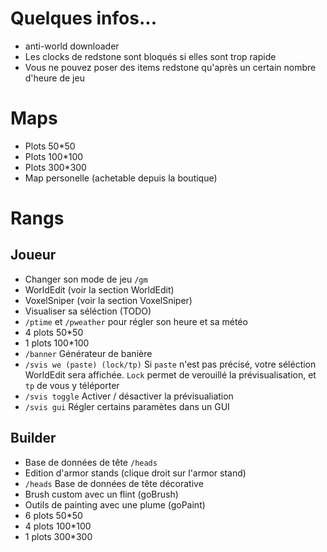 # Quelques infos...
* anti-world downloader 
* Les clocks de redstone sont bloqués si elles sont trop rapide
* Vous ne pouvez poser des items redstone qu'après un certain nombre d'heure de jeu

# Maps
* Plots 50*50
* Plots 100*100
* Plots 300*300
* Map personelle (achetable depuis la boutique)

# Rangs 

## Joueur 
* Changer son mode de jeu `/gm`  
* WorldEdit (voir la section WorldEdit)
* VoxelSniper (voir la section VoxelSniper)
* Visualiser sa séléction (TODO)
* `/ptime` et `/pweather` pour régler son heure et sa météo
* 4 plots 50*50
* 1 plots 100*100
* `/banner` Générateur de banière 
* `/svis we (paste) (lock/tp)` Si `paste` n'est pas précisé, votre séléction WorldEdit sera affichée. `Lock` permet de verouillé la prévisualisation, et `tp` de vous y téléporter
* `/svis toggle` Activer / désactiver la prévisualiation 
* `/svis gui` Régler certains paramètes dans un GUI


## Builder 
* Base de données de tête `/heads`
* Edition d'armor stands (clique droit sur l'armor stand)
* `/heads` Base de données de tête décorative 
* Brush custom avec un flint (goBrush)
* Outils de painting avec une plume (goPaint)
* 6 plots 50*50
* 4 plots 100*100
* 1 plots 300*300
